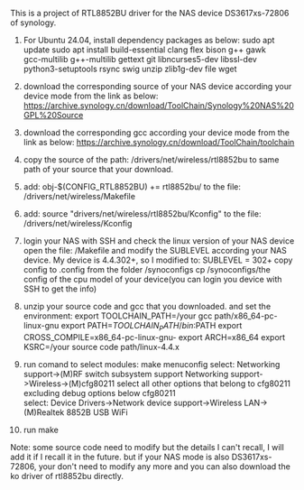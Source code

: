 This is a project of RTL8852BU driver for the NAS device DS3617xs-72806 of synology.

1. For Ubuntu 24.04, install dependency packages as below:
sudo apt update
sudo apt install build-essential clang flex bison g++ gawk \
gcc-multilib g++-multilib gettext git libncurses5-dev libssl-dev \
python3-setuptools rsync swig unzip zlib1g-dev file wget

2. download the corresponding source of your NAS device according your device mode from the link as below:
https://archive.synology.cn/download/ToolChain/Synology%20NAS%20GPL%20Source

3. download the corresponding gcc according your device mode from the link as below:
https://archive.synology.cn/download/ToolChain/toolchain

4. copy the source of the path:
    /drivers/net/wireless/rtl8852bu 
to same path of your source that your download.

5. add:
obj-$(CONFIG_RTL8852BU) += rtl8852bu/
to the file: 
/drivers/net/wireless/Makefile

6.  add:
source "drivers/net/wireless/rtl8852bu/Kconfig"
to the file:
/drivers/net/wireless/Kconfig

7. login your NAS with SSH and check the linux version of your NAS device
   open the file:
/Makefile
and modify the SUBLEVEL according your NAS device. My device is 4.4.302+, so I modified to:
SUBLEVEL = 302+
 copy config to .config from the folder /synoconfigs
  cp /synoconfigs/the config of the cpu model of your device(you can login you device with SSH to get the info)

9. unzip your source code and gcc that you downloaded. and set the environment:
export TOOLCHAIN_PATH=/your gcc path/x86_64-pc-linux-gnu
export PATH=$TOOLCHAIN_PATH/bin:$PATH
export CROSS_COMPILE=x86_64-pc-linux-gnu-
export ARCH=x86_64
export KSRC=/your source code path/linux-4.4.x

10. run comand to select modules:
make menuconfig
select:
Networking support->(M)RF switch subsystem support
Networking support->Wireless->(M)cfg80211
select all other options that belong to cfg80211 excluding debug options below cfg80211  
select:
Device Drivers->Network device support->Wireless LAN->(M)Realtek 8852B USB WiFi 

11. run make

Note: some source code need to modify but the details I can't recall, I will add it if I recall it in the future. but if your NAS mode is also DS3617xs-72806, your don't need to modify any more and you can also download the ko driver of rtl8852bu directly.
































